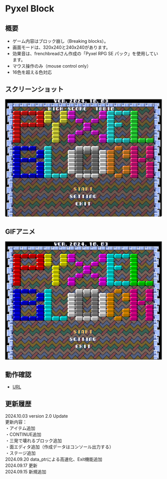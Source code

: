 # Pyxel Block

## 概要
- ゲーム内容はブロック崩し（Breaking blocks）。
- 画面モードは、320x240と240x240があります。
- 効果音は、frenchbreadさん作成の「Pyxel RPG SE パック」を使用しています。
- マウス操作のみ（mouse control only）
- 16色を超える色対応

## スクリーンショット
![SS](pyxelblk20.png) 

## GIFアニメ
![GIF](pyxelblk20_Laser.gif)

## 動作確認
- [URL](https://sanbunnoichi1962.web.fc2.com/pyxel/pyxelblk20.html)

## 更新履歴
2024.10.03 version 2.0 Update  
更新内容：  
・アイテム追加  
・CONTINUE追加  
・三発で壊れるブロック追加  
・面エディタ追加（作成データはコンソール出力する）  
・ステージ追加  
2024.09.20 data_ptrによる高速化、Exit機能追加  
2024.09.17 更新  
2024.09.15 新規追加  


